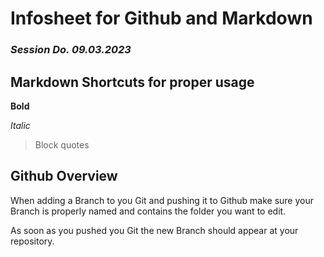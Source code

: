 # Infosheet for **Github** and **Markdown**

### _Session Do. 09.03.2023_

## Markdown Shortcuts for proper usage

**Bold**

_Italic_

> Block quotes

## Github Overview

When adding a Branch to you Git and pushing it to Github make sure your Branch is properly named and contains the folder you want to edit.

As soon as you pushed you Git the new Branch should appear at your repository.
